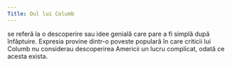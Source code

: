```yaml
---
Title: Oul lui Columb
---
```

se referă la o descoperire sau idee genială care pare a fi simplă după înfăptuire. Expresia provine dintr-o poveste populară în care criticii lui Columb nu considerau descoperirea Americii un lucru complicat, odată ce acesta exista. 